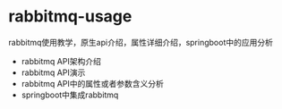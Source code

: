 # rabbitmq-usage
rabbitmq使用教学，原生api介绍，属性详细介绍，springboot中的应用分析
- rabbitmq API架构介绍
- rabbitmq API演示
- rabbitmq API中的属性或者参数含义分析
- springboot中集成rabbitmq

